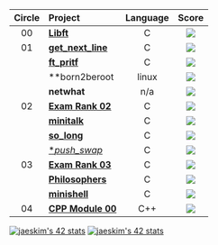 | Circle | Project                                                      |            Language            |                            Score                             |
| :----: | :----------------------------------------------------------- | :----------------------------: | :----------------------------------------------------------: |
|   00   | [**Libft**](https://github.com/tjddnd3116/42seoul_subject/tree/main/Libft)    |               C                |  ![](https://badge42.herokuapp.com/api/project/soum/Libft)   |
|   01   | [**get_next_line**](https://github.com/tjddnd3116/42seoul_subject/tree/main/get_next_line)|               C                | ![](https://badge42.herokuapp.com/api/project/soum/get_next_line) |
|        | [**ft_pritf**](https://github.com/tjddnd3116/42seoul_subject/tree/main/ft_printf)|               C                | ![](https://badge42.herokuapp.com/api/project/soum/ft_printf) |
|        | **born2beroot                                               |              linux               | ![](https://badge42.herokuapp.com/api/project/soum/Born2beroot)  |
|        | **netwhat**                                                  |              n/a               | ![](https://badge42.herokuapp.com/api/project/soum/netwhat)  |
|   02   | [**Exam Rank 02**](https://github.com/tjddnd3116/42seoul_subject/tree/main/Exam_Rank_02) |               C                | ![](https://badge42.herokuapp.com/api/project/soum/Exam%20Rank%2002) |
|        | [**minitalk**](https://github.com/tjddnd3116/42seoul_subject/tree/main/minitalk)   |           C             |  ![](https://badge42.herokuapp.com/api/project/soum/minitalk)  |
|        | [**so_long**](https://github.com/tjddnd3116/42seoul_subject/tree/main/so_long)   |           C             |  ![](https://badge42.herokuapp.com/api/project/soum/so_long)  |
|        | [**push_swap*](https://github.com/tjddnd3116/42seoul_subject/tree/main/push_swap)   |           C             |  ![](https://badge42.herokuapp.com/api/project/soum/push_swap)  |
|   03   | [**Exam Rank 03**](https://github.com/tjddnd3116/42seoul_subject/tree/main/Exam_Rank_03) |               C                | ![](https://badge42.herokuapp.com/api/project/soum/Exam%20Rank%2003) |
|        | [**Philosophers**](https://github.com/tjddnd3116/42seoul_subject/tree/main/philosophers) |               C                | ![](https://badge42.herokuapp.com/api/project/soum/philosophers) |
|        | [**minishell**](https://github.com/tjddnd3116/42seoul_subject/tree/main/minishell) |               C                | ![](https://badge42.herokuapp.com/api/project/soum/minishell) |
|   04   | [**CPP Module 00**](https://github.com/tjddnd3116/42seoul_subject/tree/main/cpp_module_00) |              C++               | ![](https://badge42.herokuapp.com/api/project/jwon/CPP%20Module%2000) |

[![jaeskim's 42 stats](https://badge42.herokuapp.com/api/stats/soum?cursus=C%20Piscine)](https://github.com/JaeSeoKim/badge42)
[![jaeskim's 42 stats](https://badge42.herokuapp.com/api/stats/soum)](https://github.com/JaeSeoKim/badge42)
